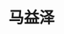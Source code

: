 ---
title: "马益泽" # 姓名
position: "硕士" # 写硕士或博士
contact: "mayz@mail.nankai.edu.cn" # 邮箱
description: "仿生软体机器人" # 研究课题
photo: "/url_test/student/mayize/photo.jpg" # 把wanghai改成自己名字的拼音
place: 6
item:
- 南开大学学士 # 改成自己的最高学位
- 以第一作者发表EI期刊/会议论文2篇
- 天津机器人科技创新奖
- 中国国际大学生创新大赛天津市铜奖
- 第十一届“中银杯”青年创青春大赛天津市铜奖
---